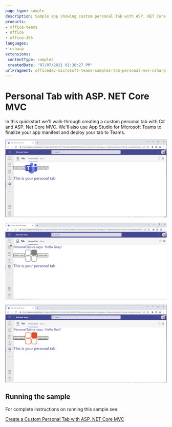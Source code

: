 ```yaml
---
page_type: sample
description: Sample app showing custom personal Tab with ASP. NET Core
products:
- office-teams
- office
- office-365
languages:
- csharp
extensions:
 contentType: samples
 createdDate: "07/07/2021 01:38:27 PM"
urlFragment: officedev-microsoft-teams-samples-tab-personal-mvc-csharp
---
```


# Personal Tab with ASP. NET Core MVC

In this quickstart we'll walk-through creating a custom personal tab with C# and ASP. Net Core MVC. We'll also use App Studio for Microsoft Teams to finalize your app manifest and deploy your tab to Teams.

![personaltab](Images/personaltab.png)

![Greytab](Images/Greytab.png)

![tab](Images/Redtab.png)


## Running the sample

For complete instructions on running this sample see:

[Create a Custom Personal Tab with ASP. NET Core MVC](https://docs.microsoft.com/en-us/microsoftteams/platform/tabs/quickstarts/create-personal-tab-dotnet-core-mvc)
